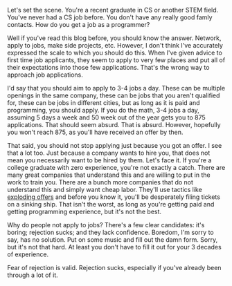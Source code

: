 Let's set the scene. You're a recent graduate in CS or another STEM
field. You've never had a CS job before. You don't have any really
good famly contacts. How do you get a job as a programmer?

Well if you've read this blog before, you should know the
answer. Network, apply to jobs, make side projects, etc. However, I
don't think I've accurately expressed the scale to which you should do
this. When I've given advice to first time job applicants, they seem
to apply to very few places and put all of their expectations into
those few applications. That's the wrong way to approach job
applications.

I'd say that you should aim to apply to 3-4 jobs a day. These can be
multiple openings in the same company, these can be jobs that you
aren't qualified for, these can be jobs in different cities, but as
long as it is paid and programming, you should apply. If you do the
math, 3-4 jobs a day, assuming 5 days a week and 50 week out of the
year gets you to 875 applications. That should seem absurd. That is
absurd. However, hopefully you won't reach 875, as you'll have
received an offer by then.

That said, you should not stop applying just because you got an
offer. I see that a lot too. Just because a company wants to hire you,
that does not mean you necessarily want to be hired by them. Let's
face it. If you're a college graduate with zero experience, you're not
exactly a catch. There are many great companies that understand this
and are willing to put in the work to train you. There are a bunch
more companies that do not understand this and simply want cheap
labor. They'll use tactics like [exploding
offers](https://www.joelonsoftware.com/2008/11/26/exploding-offer-season/)
and before you know it, you'll be desperately filing tickets on a
sinking ship. That isn't the worst, as long as you're getting paid and
getting programming experience, but it's not the best.

Why do people not apply to jobs? There's a few clear candidates: it's
boring; rejection sucks; and they lack confidence. Boredom, I'm sorry
to say, has no solution. Put on some music and fill out the damn
form. Sorry, but it's not that hard. At least you don't have to fill
it out for your 3 decades of experience.

Fear of rejection is valid. Rejection sucks, especially if you've
already been through a lot of it. 

